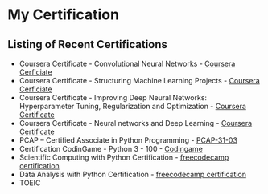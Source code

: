 # My Certification

## Listing of Recent Certifications
  - Coursera Certificate - Convolutional Neural Networks - [Coursera Cerficiate](https://coursera.org/share/122cba9143270d32671815a3d623ca5c)
  - Coursera Certificate - Structuring Machine Learning Projects - [Coursera Cerficiate](https://coursera.org/share/2f38a67836df9b0d7c132044ea7aa595)
  - Coursera Certificate - Improving Deep Neural Networks: Hyperparameter Tuning, Regularization and Optimization - [Coursera Certificate](https://coursera.org/share/1c36f790efc08f600d31d4c06e4fe5e4)
  - Coursera Certificate - Neural networks and Deep Learning - [Coursera Certificate](https://coursera.org/share/a93ef229512c0425619a2c5231dca072)
  - PCAP – Certified Associate in Python Programming - [PCAP-31-03](https://www.credly.com/badges/25a8d706-17b1-4ecc-8e3c-033bcd40e469?source=linked_in_profile)
  - Certification CodinGame - Python 3 - 100 - [Codingame](https://www.codingame.com/)
  - Scientific Computing with Python Certification - [freecodecamp certification](https://www.freecodecamp.org/certification/fcc1802c57a-1dee-40db-adba-98df02ba3c2d/data-analysis-with-python-v7)
  - Data Analysis with Python Certification - [freecodecamp certification](https://www.freecodecamp.org/certification/fcc1802c57a-1dee-40db-adba-98df02ba3c2d/data-analysis-with-python-v7)
  - TOEIC 
